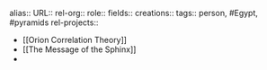 alias::
URL::
rel-org::
role::
fields::
creations::
tags:: person, #Egypt, #pyramids
rel-projects::

- [[Orion Correlation Theory]]
- [[The Message of the Sphinx]]
-
